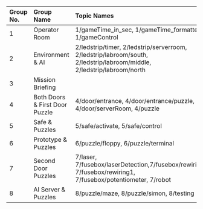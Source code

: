 | Group No. | Group Name                     | Topic Names                                                                                                            |
| :-------- | :----------------------------- | :--------------------------------------------------------------------------------------------------------------------- |
| 1         | Operator Room                  | 1/gameTime_in_sec, 1/gameTime_formatted, 1/gameControl                                                                 |
| 2         | Environment & AI               | 2/ledstrip/timer, 2/ledstrip/serverroom, 2/ledstrip/labroom/south, 2/ledstrip/labroom/middle, 2/ledstrip/labroom/north |
| 3         | Mission Briefing               |                                                                                                                        |
| 4         | Both Doors & First Door Puzzle | 4/door/entrance, 4/door/entrance/puzzle, 4/door/serverRoom, 4/puzzle                                                   |
| 5         | Safe & Puzzles                 | 5/safe/activate, 5/safe/control                                                                                        |
| 6         | Prototype & Puzzles            | 6/puzzle/floppy, 6/puzzle/terminal                                                                                     |
| 7         | Second Door Puzzles            | 7/laser, 7/fusebox/laserDetection,7/fusebox/rewiring0, 7/fusebox/rewiring1, 7/fusebox/potentiometer, 7/robot           |
| 8         | AI Server & Puzzles            | 8/puzzle/maze, 8/puzzle/simon, 8/testing                                                                               |

